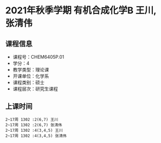 # 2021年秋季学期 有机合成化学B 王川, 张清伟






## 课程信息

- 课程号：CHEM6405P.01
- 学分：4
- 教学类型：理论课
- 开课单位：化学系
- 课程类别：硕士
- 课程层次：研究生课程

## 上课时间

```
2~17周 1302 :2(6,7) 王川
2~17周 1302 :2(6,7) 张清伟
2~17周 1302 :4(3,4,5) 王川
2~17周 1302 :4(3,4,5) 张清伟
```

